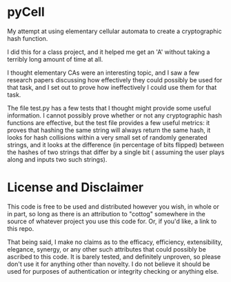 # pyCell
My attempt at using elementary cellular automata to create a cryptographic hash function.

I did this for a class project, and it helped me get an 'A' without taking a terribly long amount of time at all. 

I thought elementary CAs were an interesting topic, and I saw a few research papers discussing how effectively they could possibly be used for that task, and I set out to prove how ineffectively I could use them for that task. 

The file test.py has a few tests that I thought might provide some useful information. I cannot possibly prove whether or not any cryptographic hash functions are effective, but the test file provides a few useful metrics: it proves that hashing the same string will always return the same hash, it looks for hash collisions within a very small set of randomly generated strings, and it looks at the difference (in percentage of bits flipped) between the hashes of two strings that differ by a single bit ( assuming the user plays along and inputs two such strings).


# License and Disclaimer
This code is free to be used and distributed however you wish, in whole or in part, so long as there is an attribution to "cottog" somewhere in the source of whatever project you use this code for. Or, if you'd like, a link to this repo. 

That being said, I make no claims as to the efficacy, efficiency, extensibility, elegance, synergy, or any other such attributes that could possibly be ascribed to this code. It is barely tested, and definitely unproven, so please don't use it for anything other than novelty. I do not believe it should be used for purposes of authentication or integrity checking or anything else. 

